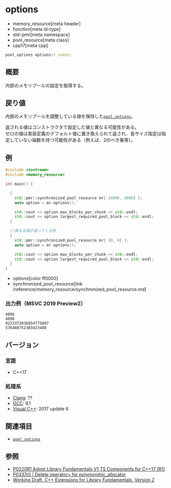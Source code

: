 # options
* memory_resource[meta header]
* function[meta id-type]
* std::pmr[meta namespace]
* pool_resource[meta class]
* cpp17[meta cpp]

```cpp
pool_options options() const;
```

## 概要
内部のメモリプールの設定を取得する。

## 戻り値
内部のメモリプールを調整している値を保持した[`pool_options`](/reference/memory_resource/pool_options.md)。

返される値はコンストラクタで設定した値と異なる可能性がある。  
ゼロの値は実装定義のデフォルト値に置き換えられて返され、各サイズ指定は指定していない端数を持つ可能性がある（例えば、2のべき乗等）。

## 例
```cpp example
#include <iostream>
#include <memory_resource>

int main() {

  {
    std::pmr::synchronized_pool_resource mr{ {4096, 4096} };
    auto option = mr.options();

    std::cout << option.max_blocks_per_chunk << std::endl;
    std::cout << option.largest_required_pool_block << std::endl;
  }

  //異なる値が返ってくる例
  {
    std::pmr::synchronized_pool_resource mr{ {0, 0} };
    auto option = mr.options();

    std::cout << option.max_blocks_per_chunk << std::endl;
    std::cout << option.largest_required_pool_block << std::endl;
  }
}
```
* options[color ff0000]
* synchronized_pool_resource[link /reference/memory_resource/synchronized_pool_resource.md]

### 出力例（MSVC 2019 Preview2）
```
4096
4096
9223372036854775807
576460752303423488
```

## バージョン
### 言語
- C++17

### 処理系
- [Clang](/implementation.md#clang): ??
- [GCC](/implementation.md#gcc): 9.1
- [Visual C++](/implementation.md#visual_cpp): 2017 update 6

## 関連項目
- [`pool_options`](/reference/memory_resource/pool_options.md)

## 参照
- [P0220R1 Adopt Library Fundamentals V1 TS Components for C++17 (R1)](http://www.open-std.org/jtc1/sc22/wg21/docs/papers/2016/p0220r1.html)
- [P0337r0 | Delete operator= for polymorphic_allocator](http://www.open-std.org/jtc1/sc22/wg21/docs/papers/2016/p0337r0.html)
- [Working Draft, C++ Extensions for Library Fundamentals, Version 2](http://www.open-std.org/jtc1/sc22/wg21/docs/papers/2015/n4562.html#memory.resource.synop)